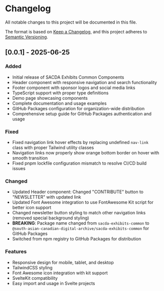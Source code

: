 # Changelog

All notable changes to this project will be documented in this file.

The format is based on [Keep a Changelog](https://keepachangelog.com/en/1.0.0/),
and this project adheres to [Semantic Versioning](https://semver.org/spec/v2.0.0.html).

## [0.0.1] - 2025-06-25

### Added
- Initial release of SACDA Exhibits Common Components
- Header component with responsive navigation and search functionality
- Footer component with sponsor logos and social media links
- TypeScript support with proper type definitions
- Demo page showcasing components
- Complete documentation and usage examples
- GitHub Packages configuration for organization-wide distribution
- Comprehensive setup guide for GitHub Packages authentication and usage

### Fixed
- Fixed navigation link hover effects by replacing undefined `nav-link` class with proper Tailwind utility classes
- Navigation links now properly show orange bottom border on hover with smooth transition
- Fixed pnpm lockfile configuration mismatch to resolve CI/CD build issues

### Changed
- Updated Header component: Changed "CONTRIBUTE" button to "NEWSLETTER" with updated link
- Updated Font Awesome integration to use FontAwesome Kit script for better icon support
- Changed newsletter button styling to match other navigation links (removed special background styling)
- **BREAKING**: Package name changed from `sacda-exhibits-common` to `@south-asian-canadian-digital-archive/sacda-exhibits-common` for GitHub Packages
- Switched from npm registry to GitHub Packages for distribution

### Features
- Responsive design for mobile, tablet, and desktop
- TailwindCSS styling
- Font Awesome icon integration with kit support
- SvelteKit compatibility
- Easy import and usage in Svelte projects
